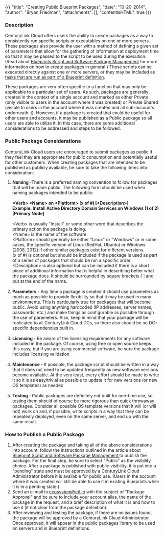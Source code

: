 {{{
  "title": "Creating Public Blueprint Packages",
  "date": "10-20-2014",
  "author": "Bryan Friedman",
  "attachments": [],
  "contentIsHTML": true
}}}

<h3>Description</h3>
<p>CenturyLink Cloud offers users the ability to create&nbsp;packages as a way to consistently run specific scripts or executables on one or more servers. These packages also provide the user with a method of defining a given set of parameters that allow
  for the gathering of information at deployment time so that it may be passed to the script to be used during the execution. (Read about <a href="../Blueprints/blueprints-script-and-software-package-management.md">Blueprints Script and Software Package Management</a>  for more information on how to create packages in general.) These scripts can be executed directly against one or more servers, or they may be included
  as <a href="../Blueprints/how-to-execute-a-blueprint.md">tasks that are run as part of a Blueprint definition</a>.</p>
<p>These packages are very often specific to a function that may only be applicable to a particular set of users. As such, packages are generally created in the context of a single account and marked as either Private (only visible to users in the account
  where it was created) or Private Shared (visible to users in the account where it was created and all sub-accounts underneath it).&nbsp;However, if a package is created that could be useful for other users and accounts, it may be published as a Public
  package so all users are able to utilize it. In this case, there are some additional considerations to be addressed and steps to be followed.</p>
<h3>Public Package Considerations</h3>
<p>CenturyLink Cloud users are encouraged to submit packages as public if they feel they are appropriate for public consumption and potentially useful for other customers. When creating packages that are intended to be published as publicly available, be
  sure to take the following items into consideration:</p>
<ol>
  <li><strong>Naming</strong>&nbsp;-There is a preferred naming convention to follow for packages that will be made public. The following form should be used when naming packages intended to be public:
    <br />
    <br /><strong>&lt;Verb&gt; &lt;Name&gt;</strong> <strong>on &lt;Platform&gt; (x of #) [&lt;Description&gt;]</strong>
    <br /><strong>Example: Install Active Directory Domain Services on Windows (1 of 2) [Primary Node]</strong>
    <br />
    <br />&lt;Verb&gt; is usually "Install" or some other word that describes the primary action the package is doing.
    <br />&lt;Name&gt; is the name of the software.
    <br />&lt;Platform&gt; should generally be either "Linux" or "Windows" or in some cases, the specific version of Linux (RedHat, Ubuntu) or Windows (2008, 2012) if other similar packages exist for different versions.
    <br />(x of #) is optional but should be included if the package is used as part of a series of packages that should be run a specific order.
    <br />&lt;Description&gt; is also optional but can be included if there is a short piece of additional information that is helpful in describing better what the package does. It should be surrounded by square brackets [ ] and put at the end of the name.<strong><br /><br /></strong>
  </li>
  <li><strong>Parameters - </strong>Any time a package is created it should use parameters as much as possible to provide flexibility so that it may be used in many environments. This is particularly true for packages that will become public. Avoid using anything
    hardcoded (IP addresses, server names, passwords, etc.) and make things as configurable as possible through the use of parameters. Also, keep in mind that your package will be replicated to all CenturyLink Cloud DCs, so there also should be no DC-specific
    dependencies built in.
    <br />
    <br />
  </li>
  <li><strong>Licensing - </strong>Be aware of the licensing requirements for any software included in the package. Of course, using free or open source keeps this easy, but if you are using commercial software, be sure the package includes licensing validation.
    <br
    />
    <br />
  </li>
  <li><strong>Maintenance - </strong>If possible, the package script should be written in a way that it does not need to be updated frequently as new software versions become available. At the very least, every effort should be made to write it so it is as easy/trivial
    as possible to update it for new versions (or new OS templates) as needed.
    <br />
    <br />
  </li>
  <li><strong>Testing - </strong> Public packages are definitely not built for one-time use, so testing them should of course be more rigorous than quick throwaway packages. Consider all possible OS template versions that it will (or will not) work on and, if
    possible, write scripts in a way that they can be repeatedly deployed, even on the same server, and end up with the same result.</li>
</ol>
<h3>How to Publish a Public Package</h3>
<ol>
  <li>After creating the package and taking all of the above considerations into account, follow the instructions outlined in the article about <a href="../Blueprints/blueprints-script-and-software-package-management.md"
   >Blueprint Script and Software Package Management&nbsp;</a>to publish the package. For the final step, be sure to select "Public" as the visibility choice.&nbsp;After a package is published with public visibility, it is put into a "pending"
    state and must be approved by a CenturyLink Cloud Administrator before it is available for public use. (Users in the account where it was created will still be able to use it in existing Blueprints while it is in a pending state.)</li>
  <li>Send an e-mail to <a href="mailto:ecosystem@ctl.io">ecosystem@ctl.io</a>&nbsp;with the subject of "Package Approval" and be sure to include your account alias, the name of the package in the request, and a brief description
    of what it is and how to use it (if not clear from the package definition).</li>
  <li>After reviewing and testing the package, if there are no issues found, the package will be approved by a CenturyLink Cloud Administrator. Once approved, it will appear in the public packages library to be used on servers and in Blueprint definitions.</li>
</ol>
